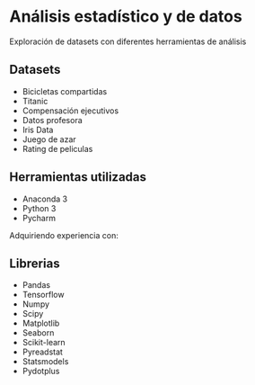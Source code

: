 # Análisis estadístico y de datos

Exploración de datasets con diferentes herramientas de análisis

## Datasets

* Bicicletas compartidas
* Titanic
* Compensación ejecutivos
* Datos profesora
* Iris Data
* Juego de azar
* Rating de peliculas

## Herramientas utilizadas

* Anaconda 3
* Python 3
* Pycharm

Adquiriendo experiencia con:

## Librerias
* Pandas
* Tensorflow
* Numpy
* Scipy
* Matplotlib
* Seaborn
* Scikit-learn
* Pyreadstat
* Statsmodels
* Pydotplus